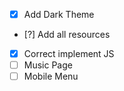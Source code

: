 - [x] Add Dark Theme
- [?] Add all resources
- [x] Correct implement JS
- [ ] Music Page
- [ ] Mobile Menu
